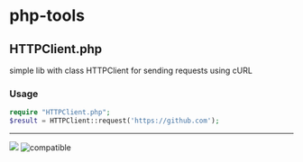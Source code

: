 # php-tools

## HTTPClient.php
simple lib with class HTTPClient for sending requests using cURL
### Usage
```php
require "HTTPClient.php";
$result = HTTPClient::request('https://github.com');
```

----
<a href="https://github.com/effus/php-tools/"><img src="https://img.shields.io/github/license/effus/php-tools.svg"></a>
![compatible](https://img.shields.io/badge/PHP7-Compatible-brightgreen.svg)
